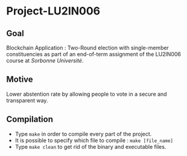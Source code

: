 # Project-LU2IN006

## Goal

Blockchain Application : Two-Round election with single-member constituencies as part of an end-of-term assignment of the LU2IN006 course at _Sorbonne Université_.


## Motive

Lower abstention rate by allowing people to vote in a secure and transparent way.


## Compilation

- Type `make` in order to compile every part of the project. 
- It is possible to specify which file to compile : `make [file_name]`
- Type `make clean` to get rid of the binary and executable files. 
